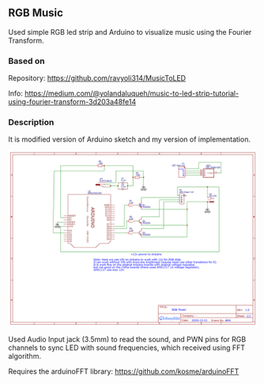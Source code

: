## RGB Music

Used simple RGB led strip and Arduino to visualize music using the Fourier Transform.

### Based on
Repository: https://github.com/ravyoli314/MusicToLED

Info: https://medium.com/@yolandaluqueh/music-to-led-strip-tutorial-using-fourier-transform-3d203a48fe14

### Description
It is modified version of Arduino sketch and my version of implementation.

![Screenshot](Schematic_RGB-Music.png)

Used Audio Input jack (3.5mm) to read the sound, and PWN pins for RGB channels to sync LED with sound frequencies, which received using FFT algorithm.

Requires the arduinoFFT library: https://github.com/kosme/arduinoFFT

